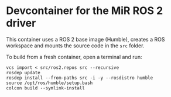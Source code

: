# Devcontainer for the MiR ROS 2 driver
This container uses a ROS 2 base image (Humble), creates a ROS workspace and mounts the source code in the `src` folder.

To build from a fresh container, open a terminal and run:

    vcs import < src/ros2.repos src --recursive
    rosdep update
    rosdep install --from-paths src -i -y --rosdistro humble
    source /opt/ros/humble/setup.bash
    colcon build --symlink-install
